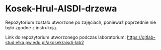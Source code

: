 # Kosek-Hrul-AISDI-drzewa

Repozytorium zostało utworzone po zajęciach, ponieważ poprzednie nie było 
zgodne z instrukcją. 

Link do repozytorium utworzonego podczas laboratorium:
https://gitlab-stud.elka.pw.edu.pl/akosek/aisdi-lab2
